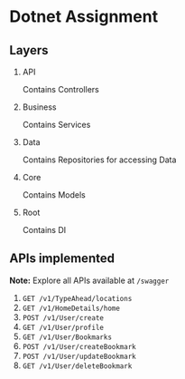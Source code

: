 # Dotnet Assignment

## Layers

1. API

    Contains Controllers

2. Business

    Contains Services

3. Data

    Contains Repositories for accessing Data

4. Core

    Contains Models

5. Root

    Contains DI

## APIs implemented

**Note:** Explore all APIs available at `/swagger`

1. `GET /v1/TypeAhead/locations`
2. `GET /v1/HomeDetails/home`
3. `POST /v1/User/create`
4. `GET /v1/User/profile`
5. `GET /v1/User/Bookmarks`
6. `POST /v1/User/createBookmark`
7. `POST /v1/User/updateBookmark`
8. `GET /v1/User/deleteBookmark`
